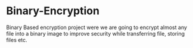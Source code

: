 # Binary-Encryption
Binary Based encryption project were we are going to encrypt almost any file into a binary image to improve security while transferring file, storing files etc. 
